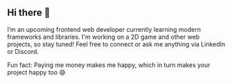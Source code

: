 ## Hi there 👋


<!--
**Praisexx/praisexx** is a ✨ _special_ ✨ repository because its `README.md` (this file) appears on your GitHub profile.

Here are some ideas to get you started:

- 🔭 I’m currently working on ...
- 🌱 I’m currently learning ...
- 👯 I’m looking to collaborate on ...
- 🤔 I’m looking for help with ...
- 💬 Ask me about ...
- 📫 How to reach me: ...
- ⚡ Fun fact: ...
-->
I’m an upcoming frontend web developer currently learning modern frameworks and libraries.
I'm working on a 2D game and other web projects, so stay tuned!
Feel free to connect or ask me anything via LinkedIn or Discord.

Fun fact: Paying me money makes me happy, which in turn makes your project happy too 😄

